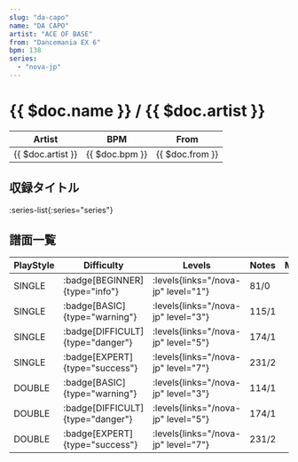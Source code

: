 ```yaml
---
slug: "da-capo"
name: "DA CAPO"
artist: "ACE OF BASE"
from: "Dancemania EX 6"
bpm: 138
series:
  - "nova-jp"
---
```


# {{ $doc.name }} / {{ $doc.artist }}

|Artist|BPM|From|
|------|---|----|
|{{ $doc.artist }}|{{ $doc.bpm }}|{{ $doc.from }}|

## 収録タイトル

:series-list{:series="series"}

## 譜面一覧

|PlayStyle|Difficulty|Levels|Notes|Movie|
|---------|----------|------|-----|-----|
|SINGLE| :badge[BEGINNER]{type="info"}| :levels{links="/nova-jp" level="1"}|81/0||
|SINGLE| :badge[BASIC]{type="warning"}| :levels{links="/nova-jp" level="3"}|115/1||
|SINGLE| :badge[DIFFICULT]{type="danger"}| :levels{links="/nova-jp" level="5"}|174/1||
|SINGLE| :badge[EXPERT]{type="success"}| :levels{links="/nova-jp" level="7"}|231/2||
|DOUBLE| :badge[BASIC]{type="warning"}| :levels{links="/nova-jp" level="3"}|114/1||
|DOUBLE| :badge[DIFFICULT]{type="danger"}| :levels{links="/nova-jp" level="5"}|174/1||
|DOUBLE| :badge[EXPERT]{type="success"}| :levels{links="/nova-jp" level="7"}|231/2||
